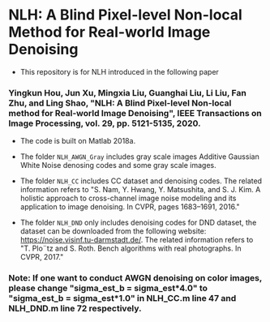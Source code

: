 # NLH: A Blind Pixel-level Non-local Method for Real-world Image Denoising
* This repository is for NLH introduced in the following paper

### Yingkun Hou, Jun Xu, Mingxia Liu, Guanghai Liu, Li Liu, Fan Zhu, and Ling Shao, "NLH: A Blind Pixel-level Non-local method for Real-world Image Denoising", IEEE Transactions on Image Processing, vol. 29, pp. 5121-5135, 2020.

* The code is built on Matlab 2018a.

* The folder `NLH_AWGN_Gray` includes gray scale images Additive Gaussian White Noise denosing codes and some gray scale images.

* The folder `NLH_CC` includes CC dataset and denoising codes. The related information refers to "S. Nam, Y. Hwang, Y.  Matsushita, and S. J. Kim. A holistic approach to cross-channel image noise modeling and its application to image
denoising. In CVPR, pages 1683–1691, 2016."

* The folder `NLH_DND` only includes denoising codes for DND dataset, the dataset can be downloaded from the following website:     https://noise.visinf.tu-darmstadt.de/. The related information refers to "T.  Plo¨tz  and  S.  Roth.   Bench                                 algorithms  with  real photographs.  In CVPR, 2017."
 
### Note: If one want to conduct AWGN denoising on color images, please change "sigma_est_b = sigma_est\*4.0" to "sigma_est_b = sigma_est\*1.0" in NLH_CC.m line 47 and NLH_DND.m line 72 respectively.
